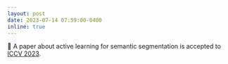 ```yaml
---
layout: post
date: 2023-07-14 07:59:00-0400
inline: true
---
```


🔖 A paper about active learning for semantic segmentation is accepted to [ICCV 2023](https://iccv2023.thecvf.com/).